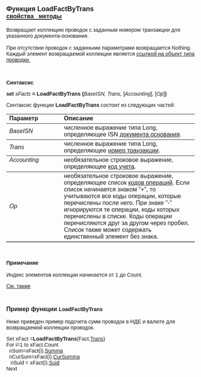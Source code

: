 ﻿<html>
<head>
<title>LoadFactByTrans</title>
</head>

<body>

<h1><font size="4" face="Arial">Функция LoadFactByTrans<br>
</font><a href="../../Asfact.html"><font size="3" face="Arial"><strong>
свойства&nbsp;&nbsp; методы</strong></font></a></h1>

<p><font face="Arial">Возвращает коллекцию проводок с заданным номером 
транзакции для указанного документа-основания.<br>
<br>
При отсутствии проводок с заданными параметрами возвращается Nothing. Каждый 
элемент возвращаемой коллекции является <a href="../../Asfact.html">ссылкой на 
объект типа проводки.</a></font></p>

<p>&nbsp;</p>

<p class="label"><font face="Arial"><b>Синтаксис</b></font></p>

<p><font face="Arial"><strong>set</strong> <em>sFacts</em><strong> = 
LoadFactByTrans (</strong><em>BaseISN, Trans, </em>[<em>Accounting</em>]<em>, </em>
[<em>Op</em>]<strong>)</strong></font></p>

<p><font face="Arial">Синтаксис функции <strong>LoadFactByTrans</strong>
состоит из следующих частей:</font></p>

<table border="1" cellPadding="5" cols="2" frame="below" rules="rows">
<TBODY>
  <tr vAlign="top">
    <td class="label" width="29%"><font face="Arial"><b>Параметр</b></font></td>
    <td class="label" width="71%"><font face="Arial"><strong>Описание</strong></font></td>
  </tr>
  <tr>
    <td width="29%"><font face="Arial"><em>BaseISN</em></font></td>
    <td width="71%"><font face="Arial">численное выражение типа Long, 
	определяющее ISN <a href="../../ASFACT/Base.html">документа основания</a>.</font></td>
  </tr>
  <tr>
    <td width="29%"><font face="Arial"><em>Trans</em></font></td>
    <td width="71%"><font face="Arial">численное выражение типа Long, 
	определяющее <a href="../../ASFACT/Trans.html">номер транзакции</a>.</font></td>
  </tr>
  <tr vAlign="top">
    <td width="29%"><font face="Arial"><em>Accounting</em></font></td>
    <td width="71%"><font face="Arial">необязательное строковое 
	выражение, определяющее <a href="../../ASFACT/TypeAcc.html">код учета</a>.</font></td>
  </tr>
  <tr>
    <td width="29%"><font face="Arial"><em>Op</em></font></td>
    <td width="71%"><font face="Arial">необязательное строковое 
	выражение, определяющее список
      <a href="../../ASFACT/Op.html">кодов операций</a>. Если список начинается 
	знаком &quot;+&quot;, то учитываются все коды операции, которые перечислены после 
	него. При знаке &quot;-&quot; игнорируются те операции, коды которых перечислены в 
	списке. Коды операции перечисляются друг за другом через пробел. Список 
	также может содержать единственный элемент без знака.</font></td>
  </tr>
</table>

<p>&nbsp;</p>

<p class="label"><font face="Arial"><b>Примечание<br>
<br>
</b>Индекс элементов коллекции начинается от 1 до Count.</font></p>

<p class="label"><a href="../../../constructors.html"><font face="Arial">
См. также</font></a></p>

<p class="label">&nbsp;</p>

<p><font face="Arial"><strong><font size="3">Пример функции </font>
LoadFactByTrans<br>
<br>
</strong>Ниже приведен пример подсчета сумм проводок в НДЕ и валюте для 
возвращаемой коллекции проводок.</font></p>

<p><font face="Arial">Set xFact =<strong>LoadFactByTrans</strong>(Fact.<a href="../../ASFACT/Trans.html">Trans</a>)<br>
For i=1 to xFact.Count <br>
&nbsp; nSum=xFact(i).<a href="../../ASFACT/Summa.html">Summa</a><br>
&nbsp; nCurSum=xFact(i).<a href="../../ASFACT/CurSumma.html">CurSumma</a><br>
&nbsp;&nbsp; nSuid = xFact(i).<a href="../../ASFACT/Suid.html">Suid</a><br>
Next </font></p>
</body>
</html>
